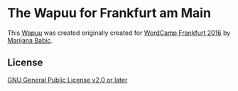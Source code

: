 # The Wapuu for Frankfurt am Main

This [Wapuu](https://ja.wordpress.org/about-wp-ja/wapuu/) was created originally created for [WordCamp Frankfurt 2016](https://frankfurt.wordcamp.org/2016/) by [Marijana Babic](www.studio-biro.de).

## License
[GNU General Public License v2.0 or later](https://spdx.org/licenses/GPL-2.0-or-later.html)

